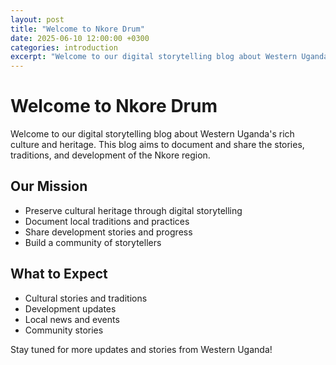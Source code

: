 ```yaml
---
layout: post
title: "Welcome to Nkore Drum"
date: 2025-06-10 12:00:00 +0300
categories: introduction
excerpt: "Welcome to our digital storytelling blog about Western Uganda's rich culture and heritage."
---
```


# Welcome to Nkore Drum

Welcome to our digital storytelling blog about Western Uganda's rich culture and heritage. This blog aims to document and share the stories, traditions, and development of the Nkore region.

## Our Mission

- Preserve cultural heritage through digital storytelling
- Document local traditions and practices
- Share development stories and progress
- Build a community of storytellers

## What to Expect

- Cultural stories and traditions
- Development updates
- Local news and events
- Community stories

Stay tuned for more updates and stories from Western Uganda!
